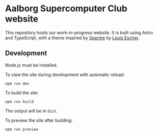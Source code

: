 # Aalborg Supercomputer Club website

This repository hosts our work-in-progress website. It is built using Astro and TypeScript, with a theme inspired by [Spectre](https://spectre.lou.gg/) by [Louis Escher](https://lou.gg/).

## Development

Node.js must be installed.

To view the site during development with automatic reload:
```
npm run dev
```

To build the site:
```
npm run build
```

The output will be in `dist`.

To preview the site after building:
```
npm run preview
```
